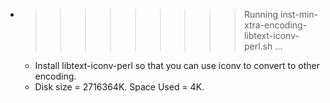* >>>>>>>>> Running inst-min-xtra-encoding-libtext-iconv-perl.sh ...
  * Install libtext-iconv-perl so that you can use iconv to convert to other encoding.
  * Disk size = 2716364K. Space Used = 4K.
